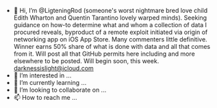 - 👋 Hi, I’m @LigteningRod (someone's worst nightmare bred love child Edith Wharton and Quentin Tarantino lovely warped minds). Seeking guidance on how-to determine what and whom a collection of data I procured reveals, byproduct of a remote exploit initiated via origin of networking app on iOS App Store. Many commenters little definitive. Winner earns 50% share of what is done with data and all that comes from it. Will post all that GitHub permits here including and more elsewhere to be posted. Will begin soon, this week. darknessislight@icloud.com
- 👀 I’m interested in ...
- 🌱 I’m currently learning ...
- 💞️ I’m looking to collaborate on ...
- 📫 How to reach me ...

<!---
LigteningRod/LigteningRod is a ✨ special ✨ repository because its `README.md` (this file) appears on your GitHub profile.
You can click the Preview link to take a look at your changes.
--->
